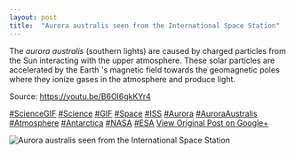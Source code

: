 ```yaml
---
layout: post
title:  "Aurora australis seen from the International Space Station"
---
```


The _aurora australis_ (southern lights) are caused by charged particles from the Sun interacting with the upper atmosphere. These solar particles are accelerated by the Earth 's magnetic field towards the geomagnetic poles where they ionize gases in the atmosphere and produce light.   
  
Source: <https://youtu.be/B6Ol6gkKYr4>  
  
[#ScienceGIF](https://plus.google.com/s/%23ScienceGIF/posts) [#Science](https://plus.google.com/s/%23Science/posts) [#GIF](https://plus.google.com/s/%23GIF/posts) [#Space](https://plus.google.com/s/%23Space/posts) [#ISS](https://plus.google.com/s/%23ISS/posts) [#Aurora](https://plus.google.com/s/%23Aurora/posts) [#AuroraAustralis](https://plus.google.com/s/%23AuroraAustralis/posts) [#Atmosphere](https://plus.google.com/s/%23Atmosphere/posts) [#Antarctica](https://plus.google.com/s/%23Antarctica/posts) [#NASA](https://plus.google.com/s/%23NASA/posts) [#ESA](https://plus.google.com/s/%23ESA/posts)
[View Original Post on Google+](https://plus.google.com/+ColinSullender/posts/Sye9a6m8izc)

![Aurora australis seen from the International Space Station](https://i.imgur.com/sKkvOVX.gif)
